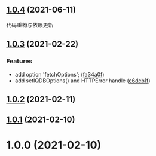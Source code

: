 ## [1.0.4](https://github.com/KotoriK/iqdb-client/compare/1.0.3...1.0.4) (2021-06-11)

代码重构与依赖更新

## [1.0.3](https://github.com/KotoriK/iqdb-client/compare/1.0.2...1.0.3) (2021-02-22)


### Features

* add option 'fetchOptions'; ([fa34a0f](https://github.com/KotoriK/iqdb-client/commit/fa34a0f4edbf4a301234ad3fd7d01f56efb4ae10))
* add setIQDBOptions() and HTTPError handle ([e6dcb1f](https://github.com/KotoriK/iqdb-client/commit/e6dcb1f6b44210d33c56e1e19bd0488310a4e3d5))



## [1.0.2](https://github.com/KotoriK/iqdb-client/compare/1.0.1...1.0.2) (2021-02-11)



## [1.0.1](https://github.com/KotoriK/iqdb-client/compare/1.0.0...1.0.1) (2021-02-10)



# 1.0.0 (2021-02-10)



